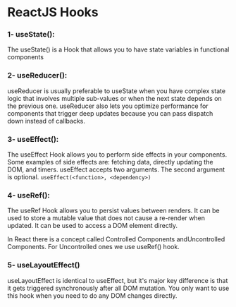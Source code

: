 # ReactJS Hooks

### 1- useState():

The useState() is a Hook that allows you to have state variables in
functional components

### 2- useReducer():

useReducer is usually preferable to useState when you have complex
state logic that involves multiple sub-values or when the next state
depends on the previous one. useReducer also lets you optimize
performance for components that trigger deep updates because you can
pass dispatch down instead of callbacks.

### 3- useEffect():

The useEffect Hook allows you to perform side effects in your components. Some examples of side effects are: fetching data, directly updating the DOM, and timers. useEffect accepts two arguments. The second argument is optional. `useEffect(<function>, <dependency>)`

### 4- useRef():

The useRef Hook allows you to persist values between renders. It can be used to store a mutable value that does not cause a re-render when updated. It can be used to access a DOM element directly.

In React there is a concept called Controlled Components andUncontrolled Components. For Uncontrolled ones we use useRef() hook.

### 5- useLayoutEffect()

useLayoutEffect is identical to useEffect, but it's major key difference is that it gets triggered synchronously after all DOM mutation. You only want to use this hook when you need to do any DOM changes directly.
